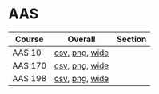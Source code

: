 # AAS

| Course | Overall | Section |
| ------ | ------- | ------- |
| AAS 10 | [csv](https://github.com/UCSD-Historical-Enrollment-Data/2023Spring/blob/main/overall/AAS%2010.csv), [png](https://raw.githubusercontent.com/UCSD-Historical-Enrollment-Data/2023Spring/main/plot_overall/AAS%2010.png), [wide](https://raw.githubusercontent.com/UCSD-Historical-Enrollment-Data/2023Spring/main/plot_overall_wide/AAS%2010.png) |  |
| AAS 170 | [csv](https://github.com/UCSD-Historical-Enrollment-Data/2023Spring/blob/main/overall/AAS%20170.csv), [png](https://raw.githubusercontent.com/UCSD-Historical-Enrollment-Data/2023Spring/main/plot_overall/AAS%20170.png), [wide](https://raw.githubusercontent.com/UCSD-Historical-Enrollment-Data/2023Spring/main/plot_overall_wide/AAS%20170.png) |  |
| AAS 198 | [csv](https://github.com/UCSD-Historical-Enrollment-Data/2023Spring/blob/main/overall/AAS%20198.csv), [png](https://raw.githubusercontent.com/UCSD-Historical-Enrollment-Data/2023Spring/main/plot_overall/AAS%20198.png), [wide](https://raw.githubusercontent.com/UCSD-Historical-Enrollment-Data/2023Spring/main/plot_overall_wide/AAS%20198.png) |  |

